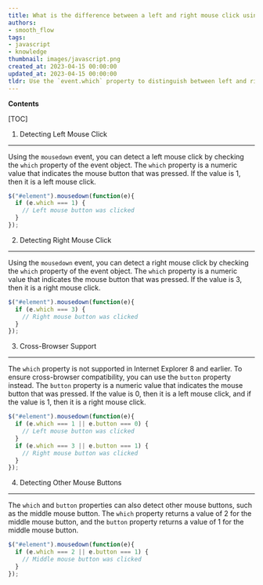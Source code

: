 ```yaml
---
title: What is the difference between a left and right mouse click using jquery?
authors:
- smooth_flow
tags:
- javascript
- knowledge
thumbnail: images/javascript.png
created_at: 2023-04-15 00:00:00
updated_at: 2023-04-15 00:00:00
tldr: Use the `event.which` property to distinguish between left and right mouse clicks in jQuery.
---
```


**Contents**

[TOC]

1. Detecting Left Mouse Click
--------------------------------
Using the `mousedown` event, you can detect a left mouse click by checking the `which` property of the event object. The `which` property is a numeric value that indicates the mouse button that was pressed. If the value is 1, then it is a left mouse click.

```javascript
$("#element").mousedown(function(e){
  if (e.which === 1) {
    // Left mouse button was clicked
  }
});
```

2. Detecting Right Mouse Click
--------------------------------
Using the `mousedown` event, you can detect a right mouse click by checking the `which` property of the event object. The `which` property is a numeric value that indicates the mouse button that was pressed. If the value is 3, then it is a right mouse click.

```javascript
$("#element").mousedown(function(e){
  if (e.which === 3) {
    // Right mouse button was clicked
  }
});
```

3. Cross-Browser Support
--------------------------------
The `which` property is not supported in Internet Explorer 8 and earlier. To ensure cross-browser compatibility, you can use the `button` property instead. The `button` property is a numeric value that indicates the mouse button that was pressed. If the value is 0, then it is a left mouse click, and if the value is 1, then it is a right mouse click.

```javascript
$("#element").mousedown(function(e){
  if (e.which === 1 || e.button === 0) {
    // Left mouse button was clicked
  }
  if (e.which === 3 || e.button === 1) {
    // Right mouse button was clicked
  }
});
```

4. Detecting Other Mouse Buttons
--------------------------------
The `which` and `button` properties can also detect other mouse buttons, such as the middle mouse button. The `which` property returns a value of 2 for the middle mouse button, and the `button` property returns a value of 1 for the middle mouse button.

```javascript
$("#element").mousedown(function(e){
  if (e.which === 2 || e.button === 1) {
    // Middle mouse button was clicked
  }
});
```
